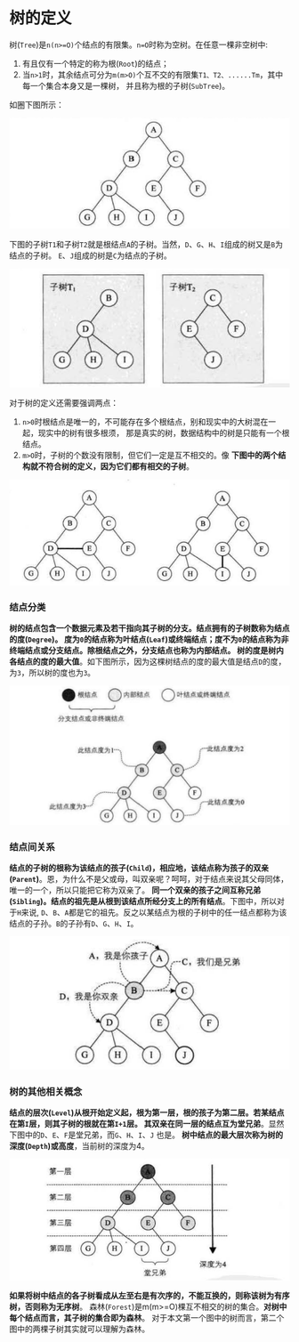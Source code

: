 树的定义
=============================================================
树(`Tree`)是`n(n>=O)`个结点的有限集。`n=O`时称为空树。在任意一棵非空树中:
1. 有且仅有一个特定的称为根(`Root`)的结点；
2. 当`n>1`时，其余结点可分为`m(m>O)`个互不交的有限集`T1、T2、......Tm`，其中每一个集合本身又是一棵树，
并且称为根的子树(`SubTree`)。

如圈下图所示：

![6-2-1](../img/6-2-1.png)

下图的子树`T1`和子树`T2`就是根结点`A`的子树。当然，`D`、`G`、`H`、`I`组成的树又是`B`为结点的子树。
`E`、`J`组成的树是`C`为结点的子树。

![6-2-2](../img/6-2-2.png)

对于树的定义还需要强调两点：

1. `n>0`时根结点是唯一的，不可能存在多个根结点，别和现实中的大树混在一起，现实中的树有很多根须，
那是真实的树，数据结构中的树是只能有一个根结点。
2. `m>O`时，子树的个数没有限制，但它们一定是互不相交的。像 **下图中的两个结构就不符合树的定义，因为它们都有相交的子树**。

![6-2-3](../img/6-2-3.png)

### 结点分类
**树的结点包含一个数据元素及若干指向其子树的分支。结点拥有的子树数称为结点的度(`Degree`)。
度为`0`的结点称为叶结点(`Leaf`)或终端结点；度不为`0`的结点称为非终端结点或分支结点。除根结点之外，分支结点也称为内部结点。
树的度是树内各结点的度的最大值**。如下图所示，因为这棵树结点的度的最大值是结点`D`的度，为`3`，所以树的度也为`3`。

![6-2-4](../img/6-2-4.png)

### 结点间关系
**结点的子树的根称为该结点的孩子(`Child`)，相应地，该结点称为孩子的双亲
(`Parent`)**。恩，为什么不是父或母，叫双亲呢？呵呵，对于结点来说其父母同体，唯一的一个，所以只能把它称为双亲了。
**同一个双亲的孩子之间互称兄弟(`Sibling`)。结点的祖先是从根到该结点所经分支上的所有结点**。下图中，所以对于`H`来说,
`D`、`B`、`A`都是它的祖先。反之以某结点为根的子树中的任一结点都称为该结点的子孙。`B`的子孙有`D`、`G`、`H`、`I`。

![6-2-5](../img/6-2-5.png)

### 树的其他相关概念
**结点的层次(`Level`)从根开始定义起，根为第一层，根的孩子为第二层。若某结点在第`I`层，则其子树的根就在第`I+1`层。
其双亲在同一层的结点互为堂兄弟**。显然下图中的`D`、`E`、`F`是堂兄弟，而`G`、`H`、`I`、`J` 也是。
**树中结点的最大层次称为树的深度(`Depth`)或高度**，当前树的深度为4。

![6-2-6](../img/6-2-6.png)

**如果将树中结点的各子树看成从左至右是有次序的，不能互换的，则称该树为有序树，否则称为无序树**。
森林(`Forest`)是m(m>=O)棵互不相交的树的集合。**对树中每个结点而言，其子树的集合即为森林**。
对于本文第一个图中的树而言，第二个图中的两棵子树其实就可以理解为森林。
